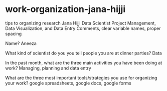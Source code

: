 # work-organization-jana-hijji
tips to organizing research
Jana Hijji
Data Scientist
Project Management, Data Visualization, and Data Entry
Comments, clear variable names, proper spacing

Name? Aneeza

What kind of scientist do you you tell people you are at dinner parties? Data

In the past month, what are the three main activities you have been doing at work? Managing, planning and data entry

What are the three most important tools/strategies you use for organizing your work? google spreadsheets, google docs, google forms

